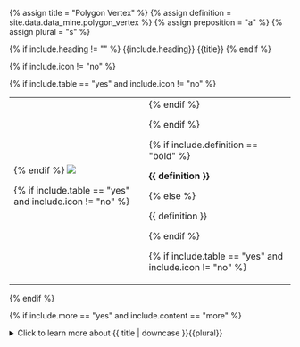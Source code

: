 <!--------------------------------------------- TITLE AND DEFINITION starts -->

{% assign title = "Polygon Vertex" %}
{% assign definition = site.data.data_mine.polygon_vertex %}
{% assign preposition = "a" %}
{% assign plural = "s" %}

<!--------------------------------------------- TITLE AND DEFINITION ends -->

{% if include.heading != "" %}
{{include.heading}} {{title}}
{% endif %}

{% if include.icon != "no" %} 

{% if include.table == "yes" and include.icon != "no" %}
<table class="definitionTable"><tr><td>
{% endif %}

<img src='images/icons/{{include.icon}}{{ title | downcase | replace: " ", "-" }}.png' />

{% if include.table == "yes" and include.icon != "no" %}
</td><td>
{% endif %}

{% endif %}

{% if include.definition == "bold" %}

<strong>{{ definition }}</strong>

{% else %}

{{ definition }}

{% endif %}

{% if include.table == "yes" and include.icon != "no" %}
</td></tr></table>
{% endif %}

{% if include.more == "yes" and include.content == "more" %}
<details class="detailsCollapsible"><summary class="nobr">Click to learn more about {{ title | downcase }}{{plural}}
</summary>
{% endif %}

{% if include.content != "no" %}

<!--------------------------------------------- CONTENT starts -->

Vertices are the main element defining polygons. Once created, each vertex must establish a reference to the corresponding point in the charts point.

[![Vertex-01-add-and-link](https://user-images.githubusercontent.com/13994516/71016081-eb4ca800-20f4-11ea-8fee-4d38ecfb0596.gif)](https://user-images.githubusercontent.com/13994516/71016081-eb4ca800-20f4-11ea-8fee-4d38ecfb0596.gif)

Drawing curves requires two vertices. Painting areas, such as the background of a chart, likely requires four vertices. Note that vertices are not capable of featuring a style. Instead, styles are applied to polygon borders and polygon bodies.

{% include important.html content="Bear in mind that the order in which vertices in a polygon are arranged around the parent polygon node when their *rotational symmetry* property is selected, is the order in which the plotter computes the points. This means that points need to be in the correct order, for example, when drawing a box. Imagine drawing a box on a piece of paper without lifting the pencil... that is how the plotter does it." %}

<!--------------------------------------------- CONTENT ends -->

{% endif %}

{% if include.more == "yes" and include.content != "more" %}
<details class="detailsCollapsible"><summary class="nobr">Click to learn more about {{ title | downcase }}{{plural}}
</summary>
{% endif %}

{% if include.adding != "" %}

{{include.adding}} Adding {{preposition}} {{title}} Node

<!--------------------------------------------- ADDING starts -->

To add a polygon vertex, select *Add Polygon Vertex* on the polygon node menu.

{% include tip.html content="Remember that a vertex must establish a reference to a point in the charts point to be properly defined" %}

<!--------------------------------------------- ADDING ends -->

{% endif %}

{% if include.configuring != "" %}

{{include.configuring}} Configuring the {{title}}

<!--------------------------------------------- CONFIGURING starts -->

XXXXXXXXXXXXXXXXXXXXXXXXXXXXXXXXXXXXXXXXXXXXXXXXXXXXXX

<!--------------------------------------------- CONFIGURING ends -->

{% endif %}

{% if include.starting != "" %}

{{include.starting}} Starting {{preposition}} {{title}}

<!--------------------------------------------- STARTING starts -->

XXXXXXXXXXXXXXXXXXXXXXXXXXXXXXXXXXXXXXXXXXXXXXXXXXXXXX

<!--------------------------------------------- STARTING ends -->

{% endif %}

{% if include.more == "yes" %}
</details>
{% endif %}